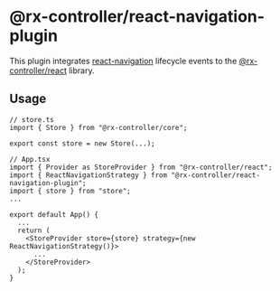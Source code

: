 # @rx-controller/react-navigation-plugin
This plugin integrates [react-navigation](https://github.com/react-navigation/react-navigation) lifecycle events to the [@rx-controller/react](https://www.npmjs.com/package/@rx-controller/react) library.

## Usage
```tsx
// store.ts
import { Store } from "@rx-controller/core";

export const store = new Store(...);

// App.tsx
import { Provider as StoreProvider } from "@rx-controller/react";
import { ReactNavigationStrategy } from "@rx-controller/react-navigation-plugin";
import { store } from "store";
...

export default App() {
  ...
  return (
    <StoreProvider store={store} strategy={new ReactNavigationStrategy()}>
      ...
    </StoreProvider>
  );
}
```